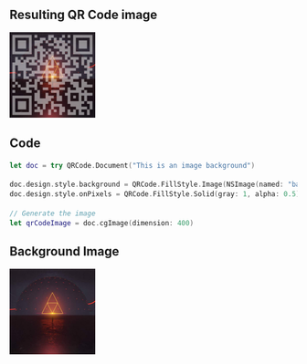 ## Resulting QR Code image

<a href="qrcode-off-pixels.png">
   <img src="demo-simple-image-background.jpg" width="150" />
</a>

## Code

```swift
let doc = try QRCode.Document("This is an image background")

doc.design.style.background = QRCode.FillStyle.Image(NSImage(named: "background-fill-image"))
doc.design.style.onPixels = QRCode.FillStyle.Solid(gray: 1, alpha: 0.5)

// Generate the image
let qrCodeImage = doc.cgImage(dimension: 400)
```

## Background Image

<a href="b-image.jpg">
   <img src="../../Tests/QRCodeTests/Resources/photo-logo.jpg" width="150"/>
</a>
